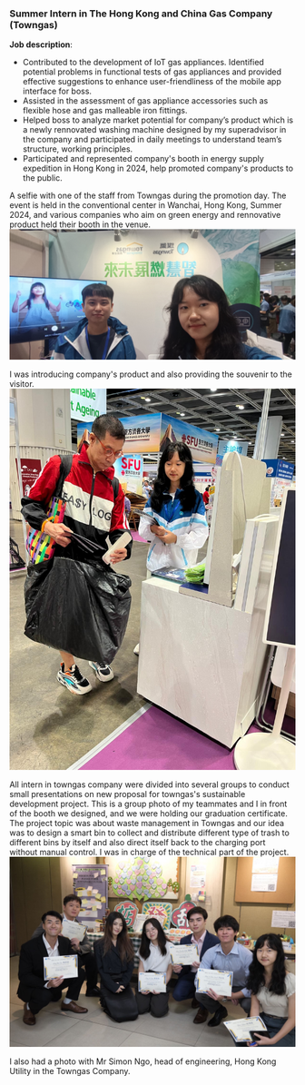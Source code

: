 ### Summer Intern in The Hong Kong and China Gas Company (Towngas)

**Job description**:
- Contributed to the development of IoT gas appliances. Identified potential problems in functional tests of gas appliances and provided effective suggestions to enhance user-friendliness of the mobile app interface for boss.
- Assisted in the assessment of gas appliance accessories such as flexible hose and gas malleable iron fittings.
- Helped boss to analyze market potential for company’s product which is a newly rennovated washing machine designed by my superadvisor in the company and participated in daily meetings to understand team’s structure, working principles.
- Participated and represented company's booth in energy supply expedition in Hong Kong in 2024, help promoted company's products to the public.


A selfie with one of the staff from Towngas during the promotion day. The event is held in the conventional center in Wanchai, Hong Kong, Summer 2024, and various companies who aim on green energy and rennovative product held their booth in the venue.
![Towngas Promotion Booth](https://github.com/Leilazehui/Leilazehui.github.io/blob/main/Assets/towngas-promotion.jpg)

I was introducing company's product and also providing the souvenir to the visitor.
![Towngas Booth Helper](https://github.com/Leilazehui/Leilazehui.github.io/blob/main/Assets/Towngas_Booth_Helper.jpg)

All intern in towngas company were divided into several groups to conduct small presentations on new proposal for towngas's sustainable development project. This is a group photo of my teammates and I in front of the booth we designed, and we were holding our graduation certificate. The project topic was about waste management in Towngas and our idea was to design a smart bin to collect and distribute different type of trash to different bins by itself and also direct itself back to the charging port without manual control. I was in charge of the technical part of the project.
![Graduation Certificate](https://github.com/Leilazehui/Leilazehui.github.io/blob/main/Assets/A_group_photo_with_intern_project_teammates.jpg)

I also had a photo with Mr Simon Ngo, head of engineering, Hong Kong Utility in the Towngas Company.
